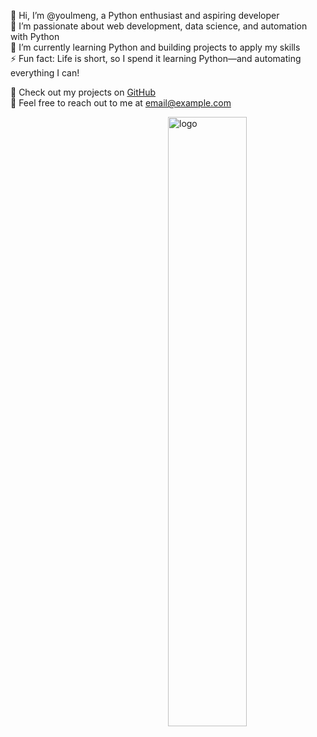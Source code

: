 👋 Hi, I’m @youlmeng, a Python enthusiast and aspiring developer  
👀 I’m passionate about web development, data science, and automation with Python  
🌱 I’m currently learning Python and building projects to apply my skills  
⚡ Fun fact: Life is short, so I spend it learning Python—and automating everything I can!

🔗 Check out my projects on [GitHub](https://github.com/youlmeng)  
📧 Feel free to reach out to me at [email@example.com](mailto:email@example.com)

<img src="https://github-readme-stats.vercel.app/api?username=youlmeng&show_icons=false&theme=Default" alt="logo" align="right" width="50%" />
